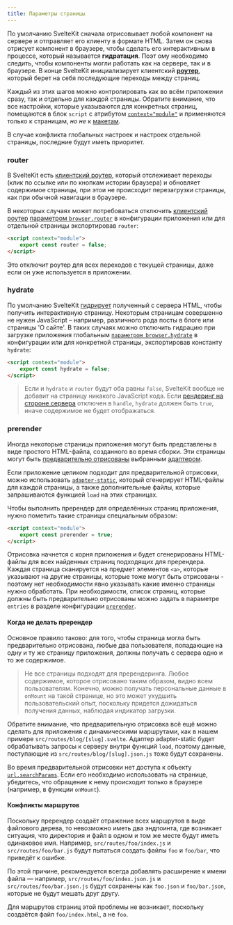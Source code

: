 ```yaml
---
title: Параметры страницы
---
```


По умолчанию SvelteKit сначала отрисовывает любой компонент на сервере и отправляет его клиенту в формате HTML. Затем он снова отрисует компонент в браузере, чтобы сделать его интерактивным в процессе, который называется **гидратация**. Поэт ому необходимо следить, чтобы компоненты могли работать как на сервере, так и в браузере. В конце SvelteKit инициализирует клиентский [**роутер**](#marshruty), который берет на себя последующие переходы между страниц.

Каждый из этих шагов можно контролировать как во всём приложении сразу, так и отдельно для каждой страницы. Обратите внимание, что все настройки, которые указываются для конкретных страниц, помещаются в блок `script` с атрибутом [`context="module"`](https://ru.svelte.dev/docs#script_context_module) и применяются только к страницам, _но не_ к [макетам](#makety).

В случае конфликта глобальных настроек и настроек отдельной страницы, последние будут иметь приоритет. 

### router

В SvelteKit есть [клиентский роутер](#prilozhenie-routing), который отслеживает переходы (клик по ссылке или по кнопкам истории браузера) и обновляет содержимое страницы, при этои не происходит перезагрузки страницы, как при обычной навигации в браузере.

В некоторых случаях может потребоваться отключить [клиентский роутер](#prilozhenie-routing) [параметром `browser.router`](#konfiguracziya-browser) в конфигурации приложения или для отдельной страницы экспортировав `router`:

```html
<script context="module">
	export const router = false;
</script>
```

Это отключит роутер для всех переходов с текущей страницы, даже если он уже используется в приложении.

### hydrate

По умолчанию SvelteKit [гидрирует](#prilozhenie-hydration) полученный с сервера HTML, чтобы получить интерактивную страницу. Некоторым страницам совершенно не нужен JavaScript – например, различного рода посты в блоге или страницы 'О сайте'. В таких случаях можно отключить гидрацию при загрузке приложения глобальным [`параметром browser.hydrate`](#konfiguracziya-browser) в конфигурации или для конкретной страницы, экспортировав константу `hydrate`:

```html
<script context="module">
	export const hydrate = false;
</script>
```

> Если и `hydrate` и `router` будут оба равны `false`, SvelteKit вообще не добавит на страницу никакого JavaScript кода. Если [рендеринг на стороне сервера](#huki-handle) отключен в `handle`, `hydrate` должен быть `true`, иначе содержимое не будет отображаться.

### prerender

Иногда некоторые страницы приложения могут быть представлены в виде простого HTML-файла, созданного во время сборки. Эти страницы могут быть [предварительно отрисованы](#prilozhenie-prerendering) выбранным [адаптером](#adaptery).

Если приложение целиком подходит для предварительной отрисовки, можно использовать [`adapter-static`](https://github.com/sveltejs/kit/tree/master/packages/adapter-static), который сгенерирует HTML-файлы для каждой страницы, а также дополнительные файлы, которые запрашиваются функцией `load` на этих страницах.

Чтобы выполнить пререндер для определённых страниц приложения, нужно пометить такие страницы специальным образом:

```html
<script context="module">
	export const prerender = true;
</script>
```

Отрисовка начнется с корня приложения и будет сгенерированы HTML-файлы для всех найденных страниц подходящих для пререндера. Каждая страница сканируется на предмет элементов `<a>`, которые указывают на другие страницы, которые тоже могут быть отрисованы - поэтому нет необходимости явно указывать какие именно страницы нужно обработать. При необходимости, список страниц, которые должны быть предварительно отрисованы можно задать в параметре `entries` в разделе конфигурации [`prerender`](#konfiguracziya-prerender).

#### Когда не делать пререндер

Основное правило таково: для того, чтобы страница могла быть предварительно отрисована, любые два пользователя, попадающие на одну и ту же страницу приложения, должны получать с сервера одно и то же содержимое.

> Не все страницы подходят для пререндеринга. Любое содержимое, которое отрисовано таким образом, видно всем пользователям. Конечно, можно получать персональные данные в `onMount` на такой странице, но это может ухудшить пользовательский опыт, поскольку придется дожидаться получения данных, наблюдая индикатор загрузки.

Обратите внимание, что предварительную отрисовка всё ещё можно сделать для приложения с динамическими маршрутами, как в нашем примере `src/routes/blog/[slug].svelte`. Адаптер adapter-static будет обрабатывать запросы к серверу внутри функций `load`, поэтому данные, поступающие из `src/routes/blog/[slug].json.js` тоже будут сохранены. 

Во время предварительной отрисовки нет доступа к объекту [`url.searchParams`](#loading-input-url). Если его необходимо использовать на странице, убедитесь, что обращение к нему происходит только в браузере (например, в функции `onMount`).

#### Конфликты маршрутов

Поскольку пререндер создаёт отражение всех маршрутов в виде файлового дерева, то невозможно иметь два эндпоинта, где возникает ситуация, что директория и файл в одном и том же месте будут иметь одинаковое имя. Например, `src/routes/foo/index.js` и `src/routes/foo/bar.js` будут пытаться создать файлы `foo` и `foo/bar`, что приведёт к ошибке.

По этой причине, рекомендуется всегда добавлять расширение к имени файла — например, `src/routes/foo/index.json.js` и `src/routes/foo/bar.json.js` будут сохранены как `foo.json` и `foo/bar.json`, которые не будут мешать друг другу.

Для маршрутов страниц этой проблемы не возникает, поскольку создаётся файл `foo/index.html`, а не `foo`.